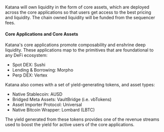 Katana will own liquidity in the form of core assets, which are deployed across the core applications so that users get access to the best pricing and liquidity. The chain owned liquidity will be funded from the sequencer fees.

#### **Core Applications and Core Assets**

Katana's core applications promote composability and enshrine deep liquidity. These applications map to the primitives that are foundational to any DeFi ecosystem:

* Spot DEX: Sushi  
* Lending & Borrowing: Morpho  
* Perp DEX: Vertex

Katana also comes with a set of yield-generating tokens, and asset types:

* Native Stablecoin: AUSD  
* Bridged Meta Assets: VaultBridge (i.e. vbTokens)  
* Asset Importer Protocol: Universal
* Native Bitcoin Wrapper: Lombard (LBTC)

The yield generated from these tokens provides one of the revenue streams used to boost the yield for active users of the core applications.